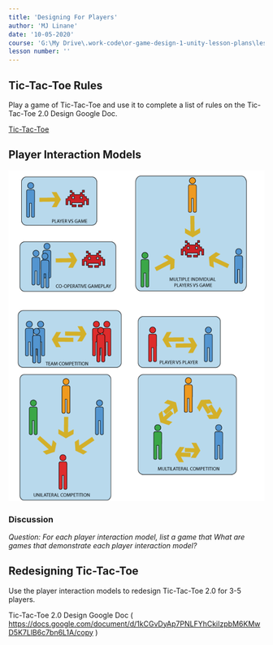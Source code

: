```yaml
---
title: 'Designing For Players'
author: 'MJ Linane'
date: '10-05-2020'
course: 'G:\My Drive\.work-code\or-game-design-1-unity-lesson-plans\lesson-plans\3-playgrounds'
lesson number: ''
---
```


## Tic-Tac-Toe Rules

Play a game of Tic-Tac-Toe and use it to complete a list of rules on the Tic-Tac-Toe 2.0 Design Google Doc.

[Tic-Tac-Toe](https://www.google.com/search?q=play+tic+tac+toe&rlz=1C1GCEU_enUS892US892&oq=play+tic+tac+toe&aqs=chrome..69i57j0l2j46j0l3j69i61.2493j0j7&sourceid=chrome&ie=UTF-8&safe=active&ssui=on)

## Player Interaction Models

![Player Interaction Models](../../images/PlayerInteractionsinGames.gif)

### Discussion

*Question: For each player interaction model, list a game that What are games that demonstrate each player interaction model?*

## Redesigning Tic-Tac-Toe

Use the player interaction models to redesign Tic-Tac-Toe 2.0 for 3-5 players.

Tic-Tac-Toe 2.0 Design Google Doc ( <https://docs.google.com/document/d/1kCGvDyAp7PNLFYhCkiIzpbM6KMwD5K7LlB6c7bn6L1A/copy> )

